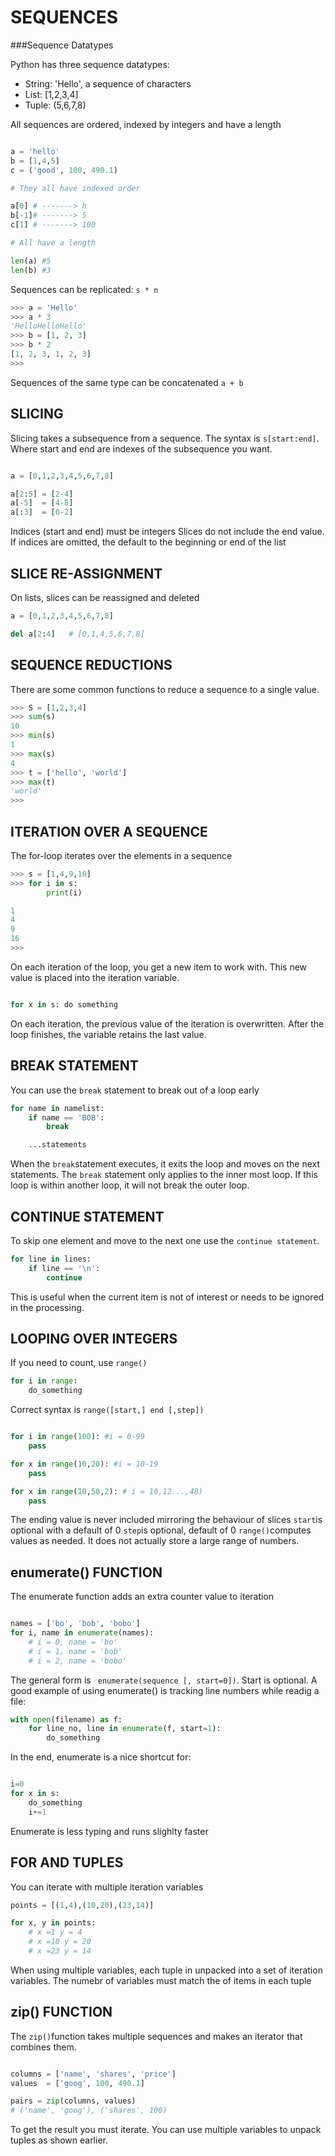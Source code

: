 # SEQUENCES

###Sequence Datatypes

Python has three sequence datatypes:

- String: 'Hello', a sequence of characters
- List: [1,2,3,4]
- Tuple: (5,6,7,8)

All sequences are ordered, indexed by integers and have a length

```python

a = 'hello'
b = [1,4,5]
c = ('good', 100, 490.1)

# They all have indexed order

a[0] # -------> h
b[-1]# -------> 5
c[1] # -------> 100

# All have a length

len(a) #5
len(b) #3
```

Sequences can be replicated: ```s * n```

```python
>>> a = 'Hello'
>>> a * 3
'HelloHelloHello'
>>> b = [1, 2, 3]
>>> b * 2
[1, 2, 3, 1, 2, 3]
>>>
```

Sequences of the same type can be concatenated ```a + b```


## SLICING

Slicing takes a subsequence from a sequence. The syntax is ```s[start:end]```. Where start and end are indexes of the subsequence you want.

```python

a = [0,1,2,3,4,5,6,7,8]

a[2:5] = [2-4]
a[-5]  = [4-8]
a[:3]  = [0-2]
```

Indices (start and end) must be integers
Slices do not include the end value.
If indices are omitted, the default to the beginning or end of the list

## SLICE RE-ASSIGNMENT

On lists, slices can be reassigned and deleted

```python
a = [0,1,2,3,4,5,6,7,8]

del a[2:4]   # [0,1,4,5,6,7,8]
```

## SEQUENCE REDUCTIONS

There are some common functions to reduce a sequence to a single value.

```python
>>> S = [1,2,3,4]
>>> sum(s)
10
>>> min(s)
1
>>> max(s)
4
>>> t = ['hello', 'world']
>>> max(t)
'world'
>>>
```

## ITERATION OVER A SEQUENCE

The for-loop iterates over the elements in a sequence

```python
>>> s = [1,4,9,16]
>>> for i in s:
		print(i)

1
4
9
16
>>>
```

On each iteration of the loop, you get a new item to work with. This new value is placed into the iteration variable. 

```python 

for x in s: do something

```

On each iteration, the previous value of the iteration is overwritten. After the loop finishes, the variable retains the last value.

## BREAK STATEMENT

You can use the ```break``` statement to break out of a loop early

```python
for name in namelist:
	if name == 'BOB':
		break

	...statements
```

When the ```break```statement executes, it exits the loop and moves on the next statements. The ```break``` statement only applies to the inner most loop. If this loop is within another loop, it will not break the outer loop.


## CONTINUE STATEMENT

To skip one element and move to the next one use the ```continue statement```.

```python
for line in lines:
	if line == '\n':
		continue
```

This is useful when the current item is not of interest or needs to be ignored in the processing.

## LOOPING OVER INTEGERS

If you need to count, use ```range()```

```python
for i in range:
	do_something

```
Correct syntax is ```range([start,] end [,step])```

```python

for i in range(100): #i = 0-99
	pass

for x in range(10,20): #i = 10-19
	pass

for x in range(10,50,2): # i = 10,12...,48)
	pass

```

The ending value is never included mirroring the behaviour of slices
```start```is optional with a default of 0
```step```is optional, default of 0
```range()```computes values as needed. It does not actually store a large range of numbers.

## enumerate() FUNCTION

The enumerate function adds an extra counter value to iteration 
```python

names = ['bo', 'bob', 'bobo']
for i, name in enumerate(names):
	# i = 0, name = 'bo'
	# i = 1, name = 'bob'
	# i = 2, name = 'bobo'
```

The general form is ``` enumerate(sequence [, start=0])```. Start is optional. A good example of using enumerate() is tracking line numbers while readig a file:

```python
with open(filename) as f:
	for line_no, line in enumerate(f, start=1):
		do_something
```

In the end, enumerate is a nice shortcut for:
```python

i=0
for x in s:
	do_something
	i+=1
```
Enumerate is less typing and runs slighlty faster

## FOR AND TUPLES

You can iterate with multiple iteration variables

```python 
points = [(1,4),(10,20),(23,14)]

for x, y in points:
	# x =1 y = 4
	# x =10 y = 20
	# x =23 y = 14
```

When using multiple variables, each tuple in unpacked into a set of iteration variables. The numebr of variables must match the of items in each tuple


## zip() FUNCTION

The ```zip()```function takes multiple sequences and makes an iterator that combines them.

```python

columns = ['name', 'shares', 'price']
values  = ['goog', 100, 490.1]

pairs = zip(columns, values)
# ('name', 'goog'), ('shares', 100)
```

To get the result you must iterate. You can use multiple variables to unpack tuples as shown earlier.




